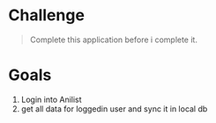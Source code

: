 # Challenge
> Complete this application before i complete it.



# Goals
1. Login into Anilist
2. get all data for loggedin user and sync it in local db
